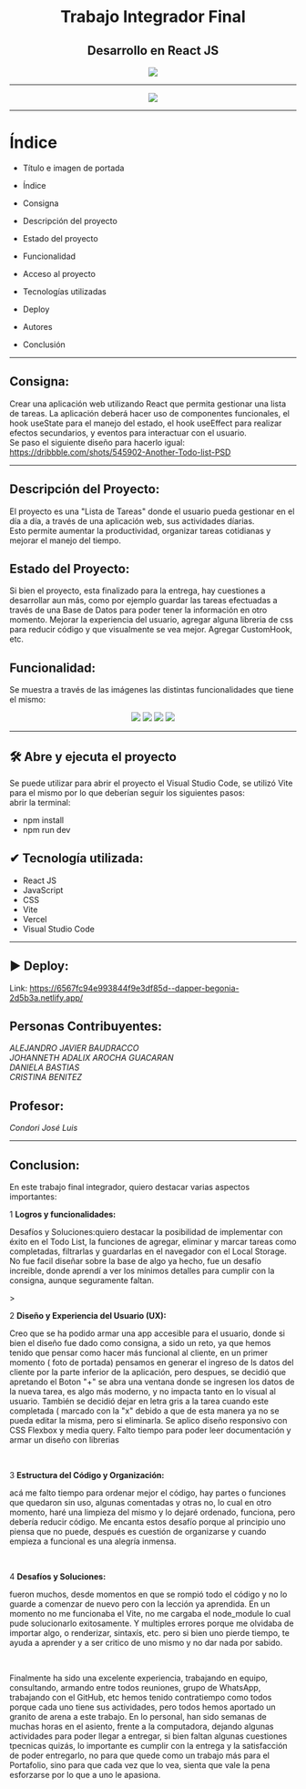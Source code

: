 <h1 align="center"> Trabajo Integrador Final </h1>
<h2 align="center"><strong> Desarrollo en React JS </strong></h2>
<p align="center">
   <img src="https://img.shields.io/badge/STATUS-%20FINALIZADO-green">
</p>
<hr>
<p align="center">
 <img src="https://github.com/BaudraccoA/Trabajo-Final-Integrador-React-master/assets/105230509/c5e433b1-b4c9-4abf-ad6c-6523d7e49e46">
</p>

<hr>

# Índice

* Título e imagen de portada
  
* Índice

* Consigna

* Descripción del proyecto

* Estado del proyecto

* Funcionalidad

* Acceso al proyecto

* Tecnologías utilizadas

* Deploy

* Autores

* Conclusión

<hr>

## Consigna: 

Crear una aplicación web utilizando React que permita gestionar una lista de tareas. La
aplicación deberá hacer uso de componentes funcionales, el hook useState para el manejo del
estado, el hook useEffect para realizar efectos secundarios, y eventos para interactuar con el
usuario.<br>
Se paso el siguiente diseño para hacerlo igual: https://dribbble.com/shots/545902-Another-Todo-list-PSD

<hr>

## Descripción del Proyecto: 

El proyecto es una "Lista de Tareas" donde el usuario pueda gestionar en el día a día, a través de una aplicación web, sus actividades díarias.<br>
Esto permite aumentar la productividad, organizar tareas cotidianas y mejorar el manejo del tiempo.

## Estado del Proyecto:

Si bien el proyecto, esta finalizado para la entrega, hay cuestiones a desarrollar aun más, como por ejemplo guardar las tareas efectuadas a través de una
Base de Datos para poder tener la información en otro momento. Mejorar la experiencia del usuario, agregar alguna libreria de css para reducir código y que visualmente
se vea mejor. Agregar CustomHook, etc.

## Funcionalidad:

Se muestra a través de las imágenes las distintas funcionalidades que tiene el mismo:
<p align="center">
   <img src="https://github.com/BaudraccoA/Trabajo-Final-Integrador-React-master/assets/105230509/d8850f75-c51b-436b-94f4-76eb19ee65cb" >
   <img src="https://github.com/BaudraccoA/Trabajo-Final-Integrador-React-master/assets/105230509/b03b7d15-4633-4c66-b13c-c17b9b40cff4" >
   <img src="https://github.com/BaudraccoA/Trabajo-Final-Integrador-React-master/assets/105230509/1400faa3-5b6b-474c-a7b2-8ef49eca1213" >
   <img src="https://github.com/BaudraccoA/Trabajo-Final-Integrador-React-master/assets/105230509/34532676-3a6c-4b8f-af52-6632bce278a7" >
</p>

<hr>


## 🛠️ Abre y ejecuta el proyecto

Se puede utilizar para abrir el proyecto el Visual Studio Code, se utilizó Vite para 
el mismo por lo que deberían seguir los siguientes pasos:<br>
abrir la terminal: <br>
- npm install
- npm run dev

## ✔ Tecnología utilizada:
<ul>
   <li>React JS</li>
   <li>JavaScript</li>
   <li>CSS</li>
   <li>Vite</li>
   <li>Vercel</li>
   <li>Visual Studio Code</li>
</ul>

<hr>

## ▶ Deploy:

Link: https://6567fc94e993844f9e3df85d--dapper-begonia-2d5b3a.netlify.app/

## Personas Contribuyentes:

<em>ALEJANDRO JAVIER BAUDRACCO</em><br>
<em>JOHANNETH ADALIX AROCHA GUACARAN</em><br>
<em>DANIELA BASTIAS</em><br>
<em>CRISTINA BENITEZ</em><br>

## Profesor: 

<em> Condori José Luis </em>

<hr>

## Conclusion:

En este trabajo final integrador, quiero destacar varias aspectos importantes: <br>

1 <strong>Logros y funcionalidades:</strong><br>
<p align="left">Desafíos y Soluciones:quiero destacar la posibilidad de implementar con éxito en el Todo List, la funciones de agregar, eliminar y marcar tareas como completadas,
 filtrarlas y guardarlas en el navegador con el Local Storage. No fue facil diseñar sobre la base de algo ya hecho, fue un desafío increible, donde aprendí a ver los mínimos detalles para
 cumplir con la consigna, aunque seguramente faltan.</p>><br>

2 <strong>Diseño y Experiencia del Usuario (UX):</strong><br>
<p align="left">Creo que se ha podido armar una app accesible para el usuario, donde si bien el diseño fue dado como consigna, a sido un reto, ya
que hemos tenido que pensar como hacer más funcional al cliente, en un primer momento ( foto de portada) pensamos en generar el ingreso de ls datos del cliente por la parte inferior
de la aplicación, pero despues, se decidió que apretando el Boton "+" se abra una ventana donde se ingresen los datos de la nueva tarea, es algo más moderno,
y no impacta tanto en lo visual al usuario. También se decidió dejar en letra gris a la tarea cuando este completada ( marcado con la "x" debido a que de esta manera
ya no se pueda editar la misma, pero si eliminarla. Se aplico diseño responsivo con CSS Flexbox y media query. Falto tiempo para poder leer documentación
y armar un diseño con librerias</p><br>

3 <strong>Estructura del Código y Organización:</strong><br> 
<p align="left">acá me falto tiempo para ordenar mejor el código, hay partes o funciones que quedaron sin uso, algunas comentadas 
y otras no, lo cual en otro momento, haré una limpieza del mismo y lo dejaré ordenado, funciona, pero debería reducir código. Me encanta estos desafío porque
al principio uno piensa que no puede, después es cuestión de organizarse y cuando empieza a funcional es una alegría inmensa.</p><br>

4 <strong>Desafíos y Soluciones:</strong><br> 
<p align="left">fueron muchos, desde momentos en que se rompió todo el código y no lo guarde a comenzar de nuevo pero con la lección
ya aprendida. En un momento no me funcionaba el Vite, no me cargaba el node_module lo cual pude solucionarlo exitosamente. Y multiples errores porque me olvidaba
de importar algo, o renderizar, sintaxís, etc. pero si bien uno pierde tiempo, te ayuda a aprender y a ser critico de uno mismo y no dar nada por sabido.</p><br>

<p align="left">Finalmente ha sido una excelente experiencia, trabajando en equipo, consultando, armando entre todos reuniones, grupo de WhatsApp, trabajando con el GitHub, etc
hemos tenido contratiempo como todos porque cada uno tiene sus actividades, pero todos hemos aportado un granito de arena a este trabajo.
En lo personal, han sido semanas de muchas horas en el asiento, frente a la computadora, dejando algunas actividades para poder llegar a entregar,
si bien faltan algunas cuestiones tpecnicas quizás, lo importante es cumplir con la entrega y la satisfacción de poder entregarlo, no para que quede
como un trabajo más para el Portafolio, sino para que cada vez que lo vea, sienta que vale la pena esforzarse por lo que a uno le apasiona.</p>











